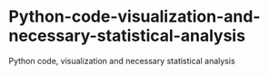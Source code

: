 # Python-code-visualization-and-necessary-statistical-analysis
Python code, visualization and necessary statistical analysis
